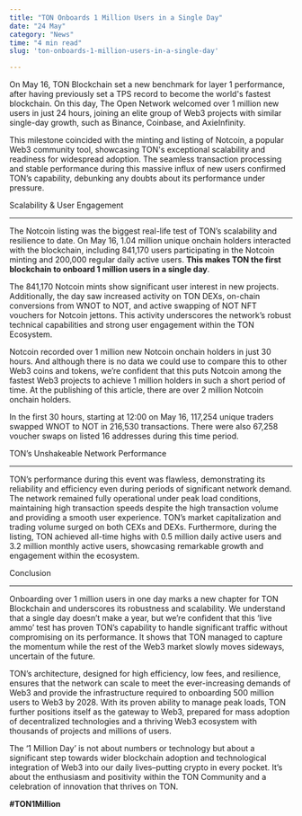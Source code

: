 ```yaml
---
title: "TON Onboards 1 Million Users in a Single Day"
date: "24 May"
category: "News"
time: "4 min read"
slug: 'ton-onboards-1-million-users-in-a-single-day'

---
```



On May 16, TON Blockchain set a new benchmark for layer 1 performance, after having previously set a TPS record to become the world's fastest blockchain. On this day, The Open Network welcomed over 1 million new users in just 24 hours, joining an elite group of Web3 projects with similar single-day growth, such as Binance, Coinbase, and AxieInfinity.

This milestone coincided with the minting and listing of Notcoin, a popular Web3 community tool, showcasing TON's exceptional scalability and readiness for widespread adoption. The seamless transaction processing and stable performance during this massive influx of new users confirmed TON’s capability, debunking any doubts about its performance under pressure.

Scalability & User Engagement


---------------------------------

The Notcoin listing was the biggest real-life test of TON’s scalability and resilience to date. On May 16, 1.04 million unique onchain holders interacted with the blockchain, including 841,170 users participating in the Notcoin minting and 200,000 regular daily active users. **This makes TON the first blockchain to onboard 1 million users in a single day**.

The 841,170 Notcoin mints show significant user interest in new projects. Additionally, the day saw increased activity on TON DEXs, on-chain conversions from WNOT to NOT, and active swapping of NOT NFT vouchers for Notcoin jettons. This activity underscores the network’s robust technical capabilities and strong user engagement within the TON Ecosystem.

Notcoin recorded over 1 million new Notcoin onchain holders in just 30 hours. And although there is no data we could use to compare this to other Web3 coins and tokens, we’re confident that this puts Notcoin among the fastest Web3 projects to achieve 1 million holders in such a short period of time. At the publishing of this article, there are over 2 million Notcoin onchain holders.

In the first 30 hours, starting at 12:00 on May 16, 117,254 unique traders swapped WNOT to NOT in 216,530 transactions. There were also 67,258 voucher swaps on listed 16 addresses during this time period.

TON’s Unshakeable Network Performance


-----------------------------------------

TON’s performance during this event was flawless, demonstrating its reliability and efficiency even during periods of significant network demand. The network remained fully operational under peak load conditions, maintaining high transaction speeds despite the high transaction volume and providing a smooth user experience. TON’s market capitalization and trading volume surged on both CEXs and DEXs. Furthermore, during the listing, TON achieved all-time highs with 0.5 million daily active users and 3.2 million monthly active users, showcasing remarkable growth and engagement within the ecosystem.

Conclusion


--------------

Onboarding over 1 million users in one day marks a new chapter for TON Blockchain and underscores its robustness and scalability. We understand that a single day doesn’t make a year, but we’re confident that this ‘live ammo’ test has proven TON’s capability to handle significant traffic without compromising on its performance. It shows that TON managed to capture the momentum while the rest of the Web3 market slowly moves sideways, uncertain of the future.

TON’s architecture, designed for high efficiency, low fees, and resilience, ensures that the network can scale to meet the ever-increasing demands of Web3 and provide the infrastructure required to onboarding 500 million users to Web3 by 2028. With its proven ability to manage peak loads, TON further positions itself as the gateway to Web3, prepared for mass adoption of decentralized technologies and a thriving Web3 ecosystem with thousands of projects and millions of users.

The ‘1 Million Day’ is not about numbers or technology but about a significant step towards wider blockchain adoption and technological integration of Web3 into our daily lives–putting crypto in every pocket. It’s about the enthusiasm and positivity within the TON Community and a celebration of innovation that thrives on TON.

**#TON1Million**

